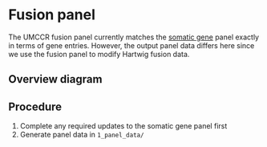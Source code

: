 # Fusion panel

The UMCCR fusion panel currently matches the [somatic gene](../somatic_panel/) panel exactly in terms of gene entries.
However, the output panel data differs here since we use the fusion panel to modify Hartwig fusion data.


## Overview diagram


## Procedure

1. Complete any required updates to the somatic gene panel first
2. Generate panel data in `1_panel_data/`
